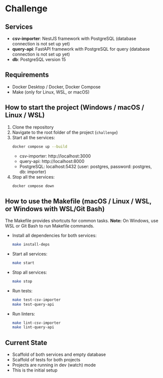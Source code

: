 # Challenge

## Services

- **csv-importer**: NestJS framework with PostgreSQL (database connection is not set up yet)
- **query-api**: FastAPI framework with PostgreSQL for query (database connection is not set up yet)
- **db**: PostgreSQL version 15

## Requirements

- Docker Desktop / Docker, Docker Compose
- Make (only for Linux, WSL, or macOS)

## How to start the project (Windows / macOS / Linux / WSL)

1. Clone the repository
2. Navigate to the root folder of the project (`challenge`)
3. Start all the services:
   ```zsh
   docker compose up --build
   ```
   - csv-importer: http://localhost:3000
   - query-api: http://localhost:8000
   - PostgreSQL: localhost:5432 (user: postgres, password: postgres, db: importer)
4. Stop all the services:
   ```zsh
   docker compose down
   ```

## How to use the Makefile (macOS / Linux / WSL, or Windows with WSL/Git Bash)

The Makefile provides shortcuts for common tasks.
**Note:** On Windows, use WSL or Git Bash to run Makefile commands.

- Install all dependencies for both services:
  ```zsh
  make install-deps
  ```
- Start all services:
  ```zsh
  make start
  ```
- Stop all services:
  ```zsh
  make stop
  ```
- Run tests:
  ```zsh
  make test-csv-importer
  make test-query-api
  ```
- Run linters:
  ```zsh
  make lint-csv-importer
  make lint-query-api
  ```

## Current State

- Scaffold of both services and empty database
- Scaffold of tests for both projects
- Projects are running in dev (watch) mode
- This is the initial setup
